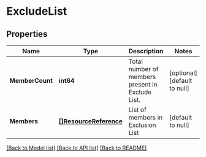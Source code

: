 # ExcludeList

## Properties
Name | Type | Description | Notes
------------ | ------------- | ------------- | -------------
**MemberCount** | **int64** | Total number of members present in Exclude List. | [optional] [default to null]
**Members** | [**[]ResourceReference**](ResourceReference.md) | List of members in Exclusion List | [default to null]

[[Back to Model list]](../README.md#documentation-for-models) [[Back to API list]](../README.md#documentation-for-api-endpoints) [[Back to README]](../README.md)


